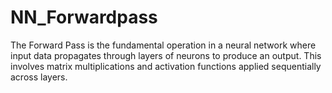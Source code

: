 # NN_Forwardpass
The Forward Pass is the fundamental operation in a neural network where input data propagates through layers of neurons to produce an output. This involves matrix multiplications and activation functions applied sequentially across layers.
